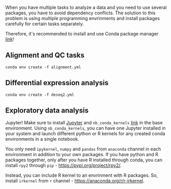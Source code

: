 When you have multiple tasks to analyze a data and you need to use several packages, you have to avoid dependency conflicts. The solution to this problem is using multiple programming envrinments and install packages carefully for certain tasks separately. 

Therefore, it's recommended to install and use Conda package manager [link](https://docs.anaconda.com/anaconda/install/)!

## Alignment and QC tasks
```
conda env create -f alignment.yml
```

## Differential expression analysis
```
conda env create -f deseq2.yml
```

## Exploratory data analysis
Jupyter! Make sure to install [Jupyter](https://anaconda.org/anaconda/jupyter) and `nb_conda_kernels` [link](https://anaconda.org/conda-forge/nb_conda_kernels) in the base environment. Using `nb_conda_kernels`, you can have one Jupyter installed in your system and launch different python or R kernels for any created conda environments in a single notebook. 

You only need `ipykernel`, `numpy` and `pandas` from `anaconda` channel in each environment in addition to your own packages. If you have python and R packages together, only after you have R installed through conda, you can install `rpy2` through `pip` - https://pypi.org/project/rpy2/. 

Instead, you can include R kernel to an envrinment with R packages. So, install `irkernel` from `r` channel - https://anaconda.org/r/r-irkernel. 
